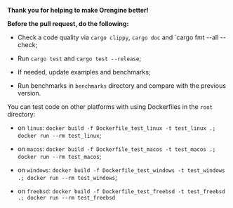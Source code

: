 __Thank you for helping to make Orengine better!__

__Before the pull request, do the following:__

- Check a code quality via `cargo clippy`, `cargo doc` and `cargo fmt --all --check;

- Run `cargo test` and `cargo test --release`;

- If needed, update examples and benchmarks;

- Run benchmarks in `benchmarks` directory and compare with the previous version.

You can test code on other platforms with using Dockerfiles in the `root` directory:

- on `linux`: `docker build -f Dockerfile_test_linux -t test_linux .; docker run --rm test_linux`;

- on `macos`: `docker build -f Dockerfile_test_macos -t test_macos .; docker run --rm test_macos`;

- on `windows`: `docker build -f Dockerfile_test_windows -t test_windows .; docker run --rm test_windows`;

- on `freebsd`: `docker build -f Dockerfile_test_freebsd -t test_freebsd .; docker run --rm test_freebsd`